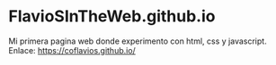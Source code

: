 # FlavioSInTheWeb.github.io
Mi primera pagina web donde experimento con html, css y javascript.
Enlace: https://coflavios.github.io/
